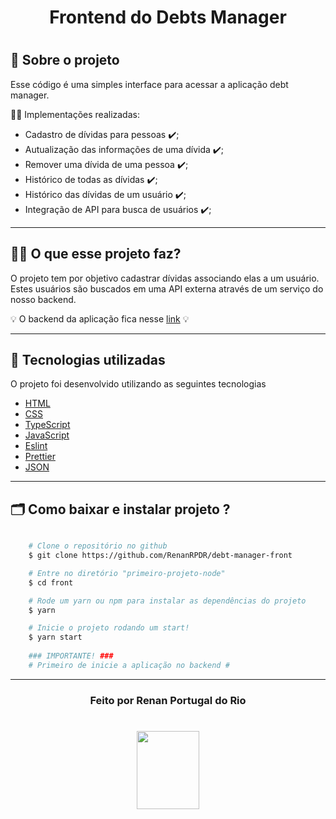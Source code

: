   <h1 align="center">
      <tittle>Frontend do Debts Manager</tittle>
  <h1 >


  ## 💬️ Sobre o projeto

  Esse código é uma simples interface para acessar a aplicação debt manager.

   👨‍💻️ Implementações realizadas:
  - Cadastro de dívidas para pessoas ✔️;
  - Autualização das informações de uma dívida ✔️;
  - Remover uma dívida de uma pessoa ✔️;
  - Histórico de todas as dívidas ✔️;
  - Histórico das dívidas de um usuário ✔️;
  - Integração de API para busca de usuários ✔️;

  ---

  ## 🕵‍♂️️ O que esse projeto faz?

  O projeto tem por objetivo cadastrar dívidas associando elas a um usuário. Estes usuários são buscados em uma API externa através de um serviço do nosso backend.

  💡️ O backend da aplicação fica nesse [link](https://www.linkedin.com/postsrenanrpdr_typescript-reactjs-gostack-activity-6668524574356897792-QB5b) 💡️

  ---

  ## 🚀 Tecnologias utilizadas

  O projeto foi desenvolvido utilizando as seguintes tecnologias

  - [HTML](https://www.w3schools.com/html/)
  - [CSS](https://www.w3schools.com/css/)
  - [TypeScript](https://nodejs.org/en/about/)
  - [JavaScript](https://www.w3schools.com/js/)
  - [Eslint](https://eslint.org/docs/user-guide/configuring)
  - [Prettier](https://prettier.io/docs/en/cli.html) 
  - [JSON](https://www.json.org/json-en.html)


  ---

  ## 🗂 Como baixar e instalar projeto ?

  ```bash

      # Clone o repositório no github
      $ git clone https://github.com/RenanRPDR/debt-manager-front

      # Entre no diretório "primeiro-projeto-node"
      $ cd front

      # Rode um yarn ou npm para instalar as dependências do projeto
      $ yarn

      # Inicie o projeto rodando um start!
      $ yarn start
    
      ### IMPORTANTE! ###
      # Primeiro de inicie a aplicação no backend #
  ```
  ---

  <h3 align="center">Feito por Renan Portugal do Rio</h3>

   <h1 align="center">
      <img src="https://ik.imagekit.io/911o9a87sc/logo_ytBUeCmpV.png"  width=100 height=125>
  </h1>
